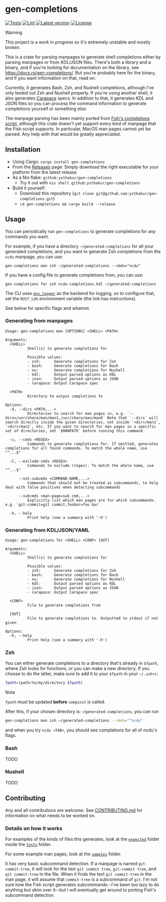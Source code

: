 # gen-completions

[![Tests](https://github.com/ysthakur/gen-completions/actions/workflows/test.yml/badge.svg)](https://github.com/ysthakur/gen-completions/actions)
[![Lint](https://github.com/ysthakur/gen-completions/actions/workflows/lint.yml/badge.svg)](https://github.com/ysthakur/gen-completions/actions)
[![Latest version](https://img.shields.io/crates/v/gen-completions.svg)](https://crates.io/crates/gen-completions)
[![License](https://img.shields.io/crates/l/gen-completions.svg)](./LICENSE.md)

> [!warning]
> This project is a work in progress so it's extremely unstable and mostly broken.

This is a crate for parsing manpages to generate shell completions either by parsing
manpages or from KDL/JSON files. There's both a library and a binary, and if
you're looking for documentation on the library, see https://docs.rs/gen-completions/.
But you're probably here for the binary, and if you want information on that, read on.

Currently, it generates Bash, Zsh, and Nushell completions, although I've only
tested out Zsh and Nushell properly. If you're using another shell, it also generates
[Carapace](https://github.com/rsteube/carapace-bin) specs. In addition to that,
it generates KDL and JSON files so you can process the command information
to generate completions yourself or something else.

The manpage parsing has been mainly ported from [Fish's completions script](https://github.com/fish-shell/fish-shell/blob/master/share/tools/create_manpage_completions.py),
although this crate doesn't yet support every kind of manpage that the Fish script supports. In particular, MacOS man pages cannot yet be parsed. Any help with that would be greatly appreciated.

## Installation

- Using Cargo: `cargo install gen-completions`
- From the [Releases](https://github.com/ysthakur/gen-completions/releases) page:
  Simply download the right executable for your platform from the latest release
- As a Nix flake: `github:ysthakur/gen-completions`
  - Try it out with `nix shell github:ysthakur/gen-completions`
- Build it yourself:
  - Download this repository (`git clone git@github.com:ysthakur/gen-completions.git`)
  - `cd gen-completions && cargo build --release`

## Usage

You can periodically run `gen-completions` to generate completions for any commands you want.

For example, if you have a directory `~/generated-completions` for all your generated
completions, and you want to generate Zsh completions from the `ncdu` manpage, you can use:

```shell
gen-completions man zsh ~/generated-completions --cmds="ncdu"
```

If you have a config file to generate completions from, you can use:

```shell
gen-completions for zsh ncdu-completions.kdl ~/generated-completions
```

The CLI uses [`env_logger`](https://docs.rs/env_logger/) as the backend for logging,
so to configure that, set the `RUST_LOG` environment variable (the link has instructions).

See below for specific flags and whatnot.

### Generating from manpages

```
Usage: gen-completions man [OPTIONS] <SHELL> <PATH>

Arguments:
  <SHELL>
          Shell(s) to generate completions for

          Possible values:
          - zsh:      Generate completions for Zsh
          - bash:     Generate completions for Bash
          - nu:       Generate completions for Nushell
          - kdl:      Output parsed options as KDL
          - json:     Output parsed options as JSON
          - carapace: Output Carapace spec

  <PATH>
          Directory to output completions to

Options:
  -d, --dirs <PATH,...>
          Directories to search for man pages in, e.g. `--dirs=/usr/share/man/man1,/usr/share/man/man6` Note that `--dirs` will search directly inside the given directories, not inside `<dir>/man1`, `<dir>/man2`, etc. If you want to search for man pages in a specific set of directories, set `$MANPATH` before running this command

  -c, --cmds <REGEX>
          Commands to generate completions for. If omitted, generates completions for all found commands. To match the whole name, use "^...$"

  -C, --exclude-cmds <REGEX>
          Commands to exclude (regex). To match the whole name, use "^...$"

      --not-subcmds <COMMAND-NAME,...>
          Commands that should not be treated as subcommands, to help deal with false positives when detecting subcommands

      --subcmds <man-page=sub cmd,...>
          Explicitly list which man pages are for which subcommands. e.g. `git-commit=git commit,foobar=foo bar`

  -h, --help
          Print help (see a summary with '-h')
```

### Generating from KDL/JSON/YAML

```
Usage: gen-completions for <SHELL> <CONF> [OUT]

Arguments:
  <SHELL>
          Shell(s) to generate completions for

          Possible values:
          - zsh:      Generate completions for Zsh
          - bash:     Generate completions for Bash
          - nu:       Generate completions for Nushell
          - kdl:      Output parsed options as KDL
          - json:     Output parsed options as JSON
          - carapace: Output Carapace spec

  <CONF>
          File to generate completions from

  [OUT]
          File to generate completions to. Outputted to stdout if not given

Options:
  -h, --help
          Print help (see a summary with '-h')
```

### Zsh

You can either generate completions to a directory that's already in `$fpath`, where
Zsh looks for functions, or you can make a new directory. If you choose to do the latter,
make sure to add it to your `$fpath` in your `~/.zshrc`:

```zsh
fpath=(path/to/my/directory $fpath)
```

> [!note]
> `fpath` must be updated **before** `compinit` is called.

After this, if your chosen directory is `~/generated-completions`, you can run

```zsh
gen-completions man zsh ~/generated-completions --cmds="^ncdu"
```

and when you try `ncdu <TAB>`, you should see completions for all of ncdu's flags.

### Bash

TODO

### Nushell

TODO

## Contributing

Any and all contributions are welcome. See [CONTRIBUTING.md](./CONTRIBUTING.md) for information on what needs to be worked on.

### Details on how it works

For examples of the kinds of files this generates, look at the
[`expected`](./tests/resources/expected/) folder inside the [`tests`](./tests) folder.

For some example man pages, look at the [`samples`](/samples/) folder.

It has very basic subcommand detection. If a manpage is named `git-commit-tree`,
it will look for the text `git commit tree`, `git-commit tree`, and `git commit-tree` in
the file. When it finds the text `git commit-tree` in the man page, it will
assume that `commit-tree` is a subcommand of `git`. I'm not sure how the Fish
script generates subcommands--I've been too lazy to do anything but skim over it--but
I will eventually get around to porting Fish's subcommand detection.
